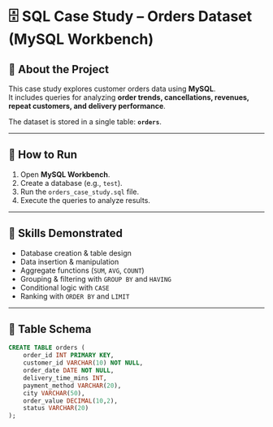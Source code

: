 # 🗄️ SQL Case Study – Orders Dataset (MySQL Workbench)

## 📖 About the Project
This case study explores customer orders data using **MySQL**.  
It includes queries for analyzing **order trends, cancellations, revenues, repeat customers, and delivery performance**.  

The dataset is stored in a single table: **`orders`**.

---

## 🚀 How to Run
1. Open **MySQL Workbench**.  
2. Create a database (e.g., `test`).  
3. Run the `orders_case_study.sql` file.  
4. Execute the queries to analyze results.

---

## 📌 Skills Demonstrated
- Database creation & table design  
- Data insertion & manipulation  
- Aggregate functions (`SUM`, `AVG`, `COUNT`)  
- Grouping & filtering with `GROUP BY` and `HAVING`  
- Conditional logic with `CASE`  
- Ranking with `ORDER BY` and `LIMIT`  

---

## 📂 Table Schema
```sql
CREATE TABLE orders (
    order_id INT PRIMARY KEY,
    customer_id VARCHAR(10) NOT NULL,
    order_date DATE NOT NULL,
    delivery_time_mins INT,
    payment_method VARCHAR(20),
    city VARCHAR(50),
    order_value DECIMAL(10,2),
    status VARCHAR(20)
);
